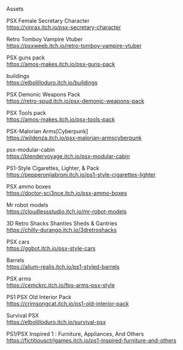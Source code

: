 Assets

PSX Female Secretary Character  
https://vinrax.itch.io/psx-secretary-character

Retro Tomboy Vampire Vtuber  
https://psxweeb.itch.io/retro-tomboy-vampire-vtuber

PSX guns pack  
https://amos-makes.itch.io/psx-guns-pack

buildings  
https://elbolilloduro.itch.io/buildings

PSX Demonic Weapons Pack  
https://retro-spud.itch.io/psx-demonic-weapons-pack

PSX Tools pack  
https://amos-makes.itch.io/psx-tools-pack

PSX-Malorian Arms[Cyberpunk]  
https://wildenza.itch.io/psx-malorian-armscyberpunk

psx-modular-cabin  
https://blendervoyage.itch.io/psx-modular-cabin

PS1-Style Cigarettes, Lighter, & Pack  
https://pepperonijabroni.itch.io/ps1-style-cigarettes-lighter

PSX ammo boxes  
https://doctor-sci3nce.itch.io/psx-ammo-boxes

Mr robot models  
https://cloudlessstudio.itch.io/mr-robot-models

3D Retro Shacks Shanties Sheds & Gantries  
https://chilly-durango.itch.io/3dretroshacks

PSX cars  
https://ggbot.itch.io/psx-style-cars

Barrels  
https://alium-realis.itch.io/ps1-styled-barrels

PSX arms  
https://cemckrc.itch.io/fps-arms-psx-style

PS1 PSX Old Interior Pack  
https://crimsongcat.itch.io/ps1-old-interior-pack

Survival PSX  
https://elbolilloduro.itch.io/survival-psx

PS1/PSX Inspired 1 : Furniture, Appliances, And Others  
https://fictitiousctrlgames.itch.io/ps1-inspired-furniture-and-others
